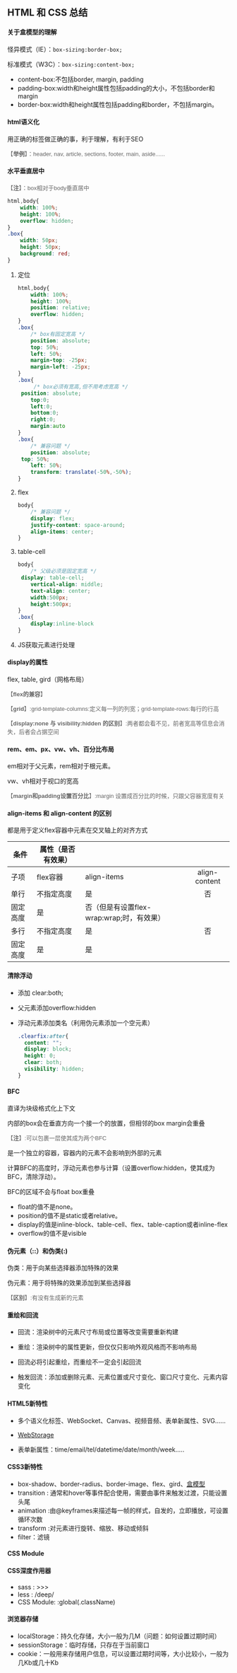 ## HTML 和 CSS 总结

#### 关于盒模型的理解

怪异模式（IE）：`box-sizing:border-box;` 

标准模式（W3C）：`box-sizing:content-box;`

- content-box:不包括border, margin,  padding
- padding-box:width和height属性包括padding的大小，不包括border和margin
- border-box:width和height属性包括padding和border，不包括margin。

#### html语义化

用正确的标签做正确的事，利于理解，有利于SEO

<font size="2" face="arial" color="#666">【**举例**】：header, nav, article, sections, footer, main, aside......</font>

#### 水平垂直居中

<font size="2" face="arial" color="#666">【**注**】：box相对于body垂直居中</font>

```css
html,body{
    width: 100%;
    height: 100%;
    overflow: hidden;
}
.box{
	width: 50px;
    height: 50px;
    background: red;
}
```

1. 定位

   ```css
   html,body{
       width: 100%;
       height: 100%;
       position: relative;
       overflow: hidden;
   }
   .box{
       /* box有固定宽高 */
       position: absolute;
       top: 50%;
       left: 50%;
       margin-top: -25px;
       margin-left: -25px;
   }
   .box{
    	/* box必须有宽高,但不用考虑宽高 */
   	position: absolute;
       top:0;
       left:0;
       bottom:0;
       right:0;
       margin:auto
   }
   .box{
       /* 兼容问题 */
       position: absolute;
   	top: 50%;
       left: 50%;
       transform: translate(-50%,-50%);
   }
   ```

2. flex

   ```css
   body{
       /* 兼容问题 */
       display: flex;
       justify-content: space-around;
       align-items: center;
   }
   ```

3. table-cell

   ```css
   body{
       /* 父级必须是固定宽高 */
   	display: table-cell;
       vertical-align: middle;
       text-align: center;
       width:500px;
       height:500px;
   }
   .box{
       display:inline-block
   }
   ```

4.  JS获取元素进行处理

   

#### display的属性

flex,  table,   gird（网格布局）

<font size="2" face="arial" color="#666">【**flex的兼容**】</font>

<font size="2" face="arial" color="#666">【**grid**】:grid-template-columns:定义每一列的列宽；grid-template-rows:每行的行高</font>

<font size="2" face="arial" color="#666">【**display:none 与 visibility:hidden 的区别**】:两者都会看不见，前者宽高等信息会消失，后者会占据空间</font>

#### rem、em、px、vw、vh、百分比布局

em相对于父元素，rem相对于根元素。

 vw、vh相对于视口的宽高

<font size="2" face="arial" color="#666">【**margin和padding设置百分比**】:margin 设置成百分比的时候，只跟父容器宽度有关</font>

#### align-items 和 align-content 的区别

都是用于定义flex容器中元素在交叉轴上的对齐方式

| 条件     | 属性（是否有效果） |                                           |               |
| -------- | ------------------ | ----------------------------------------- | :-----------: |
| 子项     | flex容器           | align-items                               | align-content |
| 单行     | 不指定高度         | 是                                        |      否       |
| 固定高度 | 是                 | 否（但是有设置flex-wrap:wrap;时，有效果） |               |
| 多行     | 不指定高度         | 是                                        |      否       |
| 固定高度 | 是                 | 是                                        |               |

#### 清除浮动

- 添加 clear:both;

- 父元素添加overflow:hidden

- 浮动元素添加类名（利用伪元素添加一个空元素）

  ```css
  .clearfix:after{
    content: ""; 
    display: block; 
    height: 0; 
    clear: both; 
    visibility: hidden;  
  }
  ```

#### BFC

直译为块级格式化上下文

内部的box会在垂直方向一个接一个的放置，但相邻的box  margin会重叠

<font size="2" face="arial" color="#666">【**注**】:可以包裹一层使其成为两个BFC</font>

是一个独立的容器，容器内的元素不会影响到外部的元素

计算BFC的高度时，浮动元素也参与计算（设置overflow:hidden，使其成为BFC，清除浮动）。

BFC的区域不会与float box重叠

- float的值不是none。
- position的值不是static或者relative。
- display的值是inline-block、table-cell、flex、table-caption或者inline-flex
- overflow的值不是visible

#### 伪元素（::）和伪类(:)

伪类：用于向某些选择器添加特殊的效果

伪元素：用于将特殊的效果添加到某些选择器

<font size="2" face="arial" color="#666">【**区别**】:有没有生成新的元素</font>

#### 重绘和回流

- 回流：渲染树中的元素尺寸布局或位置等改变需要重新构建
- 重绘：渲染树中的属性更新，但仅仅只影响外观风格而不影响布局

- 回流必将引起重绘，而重绘不一定会引起回流
- 触发回流：添加或删除元素、元素位置或尺寸变化、窗口尺寸变化、元素内容变化

#### HTML5新特性

- 多个语义化标签、WebSocket、Canvas、视频音频、表单新属性、SVG......

- [WebStorage](#浏览器存储)
- 表单新属性：time/email/tel/datetime/date/month/week.....

#### CSS3新特性

- box-shadow、border-radius、border-image、flex、gird、[盒模型](#关于盒模型的理解)
- transition : 通常和hover等事件配合使用，需要由事件来触发过渡，只能设置头尾
- animation :由@keyframes来描述每一帧的样式，自发的，立即播放，可设置循环次数
- transform :对元素进行旋转、缩放、移动或倾斜
- filter：滤镜

#### CSS Module

#### CSS深度作用器

- sass : >>>
- less : /deep/
- CSS Module:  :global(.className)

#### 浏览器存储

- localStorage：持久化存储，大小一般为几M（问题：如何设置过期时间）
- sessionStorage：临时存储，只存在于当前窗口
- cookie：一般用来存储用户信息，可以设置过期时间等，大小比较小，一般为几Kb或几十Kb



